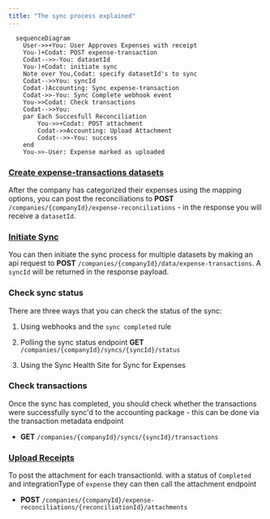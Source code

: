 ```yaml
---
title: "The sync process explained"
---
```


``` mermaid
  sequenceDiagram
    User->>+You: User Approves Expenses with receipt
    You-)+Codat: POST expense-transaction
    Codat-->>-You: datasetId
    You-)+Codat: initiate sync
    Note over You,Codat: specify datasetId's to sync
    Codat-->>You: syncId
    Codat-)Accounting: Sync expense-transaction
    Codat->>-You: Sync Complete webhook event
    You->>Codat: Check transactions
    Codat-->>You: 
    par Each Succesfull Reconciliation
        You->>+Codat: POST attachment
        Codat->>Accounting: Upload Attachment
        Codat-->>-You: success
    end
    You->>-User: Expense marked as uploaded
```

### [Create expense-transactions datasets](expense-transactions)

After the company has categorized their expenses using the mapping options, you can post the reconciliations to **POST** `/companies/{companyId}/expense-reconciliations` - in the response you will receive a `datasetId`.

### [Initiate Sync](syncing-expenses)

You can then initiate the sync process for multiple datasets by making an api request to **POST** `/companies/{companyId}/data/expense-transactions`. A `syncId` will be returned in the response payload.

### Check sync status

There are three ways that you can check the status of the sync:

1.  Using webhooks and the `sync completed` rule

2.  Polling the sync status endpoint **GET** `/companies/{companyId}/syncs/{syncId}/status`

3.  Using the Sync Health Site for Sync for Expenses

### Check transactions

Once the sync has completed, you should check whether the transactions were successfully sync'd to the accounting package - this can be done via the transaction metadata endpoint

- **GET** `/companies/{companyId}/syncs/{syncId}/transactions`

### [Upload Receipts](uploading-receipts)

To post the attachment for each transactionId. with a status of `Completed` and integrationType of `expense` they can then call the attachment endpoint

- **POST** `/companies/{companyId}/expense-reconciliations/{reconciliationId}/attachments`
